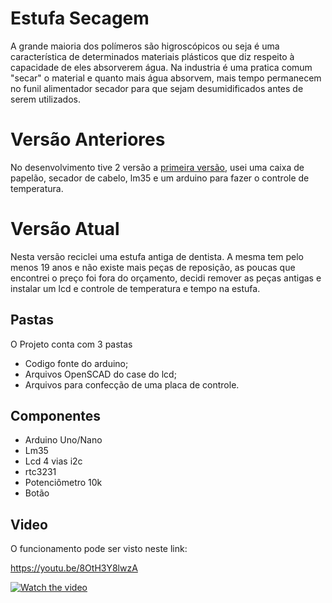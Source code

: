 ﻿# Estufa Secagem

A grande maioria dos polímeros são higroscópicos ou seja é uma característica de determinados materiais plásticos que diz respeito à capacidade de eles absorverem água. Na industria é uma pratica comum "secar" o material e quanto mais água absorvem, mais tempo permanecem no funil alimentador secador para que sejam desumidificados antes de serem utilizados.

# Versão Anteriores	

No desenvolvimento tive 2 versão a [primeira versão](https://github.com/PrintGreen3d/retiraUmidade-V0.1), usei uma caixa de papelão, secador de cabelo, lm35 e um arduino para fazer o controle de temperatura.

# Versão Atual	
Nesta versão reciclei uma estufa antiga de dentista. A mesma tem pelo menos 19 anos e não existe mais peças de reposição, as poucas que encontrei o preço foi fora do orçamento, decidi remover as peças antigas e instalar um lcd e controle de temperatura e tempo na estufa. 


## Pastas

O Projeto conta com 3 pastas

 - Codigo fonte do arduino;
 - Arquivos OpenSCAD do case do lcd;
 - Arquivos para confecção de uma placa de controle. 

## Componentes
- Arduino Uno/Nano
- Lm35
- Lcd 4 vias i2c
- rtc3231
- Potenciômetro 10k
- Botão

## Video 
O funcionamento pode ser visto neste link:

https://youtu.be/8OtH3Y8lwzA

[![Watch the video](https://raw.github.com/GabLeRoux/WebMole/master/ressources/WebMole_Youtube_Video.png)](http://youtu.be/8OtH3Y8lwzA)




